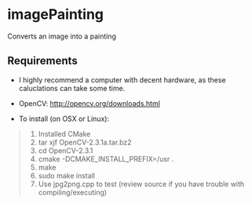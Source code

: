 imagePainting
======

Converts an image into a painting

## Requirements 

* I highly recommend a computer with decent hardware, as these caluclations can take some time. 

* OpenCV: http://opencv.org/downloads.html
* To install (on OSX or Linux):
> 1. Installed CMake
> 2. tar xjf OpenCV-2.3.1a.tar.bz2
> 3. cd OpenCV-2.3.1
> 4. cmake -DCMAKE_INSTALL_PREFIX=/usr .
> 5. make
> 6. sudo make install
> 7. Use jpg2png.cpp to test (review source if you have trouble with compiling/executing)
